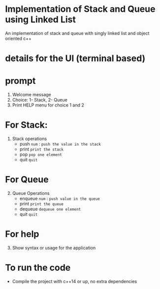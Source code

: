 # Implementation of Stack and Queue using Linked List
An implementation of stack and queue with singly linked list and object oriented c++


# details for the UI (terminal based)

# prompt

1. Welcome message
2. Choice: 1- Stack, 2- Queue
3. Print HELP menu for choice 1 and 2

# For Stack:

1. Stack operations
    - push `num` : `push the value in the stack`
    - print `print the stack`
    - pop `pop one element`
    - quit `quit`

# For Queue

2. Queue Operations
    - enqueue `num` : `push value in the queue`
    - print `print the queue`
    - dequeue  `dequeue one element`
    - quit `quit`

# For help

3. Show syntax or usage for the application

# To run the code

- Compile the project with c++14 or up, no extra dependencies
